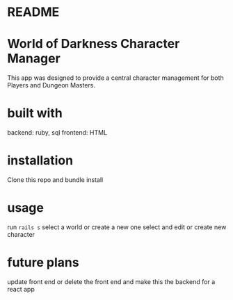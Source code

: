 # README
# World of Darkness Character Manager
This app was designed to provide a central character management for both Players and Dungeon Masters.

# built with
backend: ruby, sql
frontend: HTML

# installation
Clone this repo and bundle install

# usage
run ```rails s```
select a world or create a new one
select and edit or create new character

# future plans
update front end or delete the front end and make this the backend for a react app